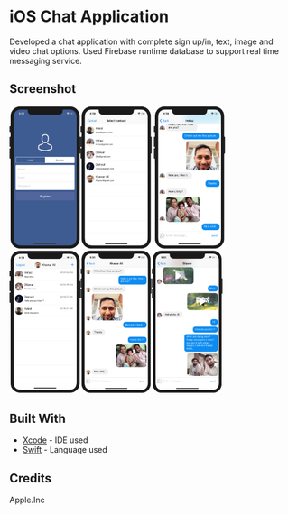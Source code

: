 # iOS Chat Application
Developed a chat application with complete sign up/in, text, image and video chat options. Used Firebase runtime database to support real time messaging service. 

## Screenshot
<img src="https://github.com/SyedKhawarAli/iOS-Chat-Application/blob/master/1.png?raw=true" width="25%" height="25%" title="Sign up/in"><img src="https://github.com/SyedKhawarAli/iOS-Chat-Application/blob/master/2.png?raw=true" width="25%" height="25%" title="Select contact for chat">
<img src="https://github.com/SyedKhawarAli/iOS-Chat-Application/blob/master/4.png?raw=true" width="25%" height="25%" title="Sent text and image messages"><img src="https://github.com/SyedKhawarAli/iOS-Chat-Application/blob/master/3.png?raw=true" width="25%" height="25%" title="Already contacted people"><img src="https://github.com/SyedKhawarAli/iOS-Chat-Application/blob/master/5.png?raw=true" width="25%" height="25%" title="Recived text and image messages"><img src="https://github.com/SyedKhawarAli/iOS-Chat-Application/blob/master/6.png?raw=true" width="25%" height="25%" title="Video chat">

## Built With

* [Xcode](https://developer.apple.com/xcode/) - IDE used 
* [Swift](https://swift.org/) - Language used

## Credits
Apple.Inc 
